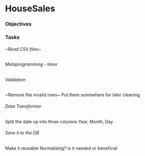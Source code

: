 # HouseSales

### Objectives

### Tasks
###### ~Read CSV files~

###### Metaprogramming - timer

###### Validation
~Remove the invalid rows~
Put them somewhere for later cleaning

###### Data Transformer
Split the date up into three columns Year, Month, Day

###### Save it to the DB
Make it reusable
Normalising? is it needed or beneficial
